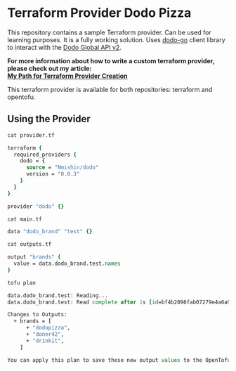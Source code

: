 Terraform Provider Dodo Pizza
=============================

This repository contains a sample Terraform provider. Can be used for learning purposes.
It is a fully working solution. Uses [dodo-go](https://github.com/Nmishin/dodo-go) client library to interact with the [Dodo Global API v2](https://globalapi.dodopizza.com/api/index.html?urls.primaryName=Dodo%20Global%20API%20v2).


__For more information about how to write a custom terraform provider, please check out my article:
<br>[My Path for Terraform Provider Creation](https://hackernoon.com/my-path-for-terraform-provider-creation)__


This terraform provider is available for both repositories: terraform and opentofu.

Using the Provider
------------------
```tcl
cat provider.tf

terraform {
  required_providers {
    dodo = {
      source = "Nmishin/dodo"
      version = "0.0.3"
    }
  }
}

provider "dodo" {}
```

```tcl
cat main.tf

data "dodo_brand" "test" {}
```

```tcl
cat outputs.tf

output "brands" {
  value = data.dodo_brand.test.names
}
```

```tcl
tofu plan

data.dodo_brand.test: Reading...
data.dodo_brand.test: Read complete after 1s [id=bf4b2096fab07279e4a6a9db5fb704b5]

Changes to Outputs:
  + brands = [
      + "dodopizza",
      + "doner42",
      + "drinkit",
    ]

You can apply this plan to save these new output values to the OpenTofu state, without changing any real infrastructure.
```
